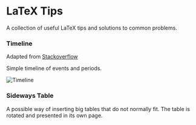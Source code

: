 # LaTeX Tips

A collection of useful LaTeX tips and solutions to common problems.


### Timeline

Adapted from [Stackoverflow](https://tex.stackexchange.com/questions/250882/tikz-to-draw-timeline-for-infectious)

Simple timeline of events and periods.

![Timeline](https://raw.githubusercontent.com/rtrsthkng/latex_tips/master/img/timeline.png)

### Sideways Table

A possible way of inserting big tables that do not normally fit. The table is
rotated and presented in its own page.
